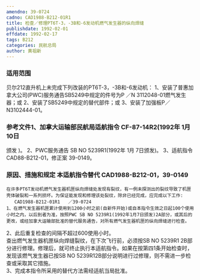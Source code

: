 ```yaml
---
amendno: 39-0724  
cadno: CAD1988-B212-01R1  
title: 检查／修理PT6T-3，-3B和-6发动机燃气发生器的纵向焊缝  
publishdate: 1992-02-01  
effdate: 1992-02-17  
tags: B212  
categories: 民航总局  
author: 黄祖新  
---
```

  
### 适用范围  
贝尔212直升机上未完成下列改装的PT6T-3，-3B和-6发动机：     1、安装了普惠加拿大公司(PWC)服务通告SB5249中规定的件号为P
／N 3112048-01燃气发生器；或     2、安装了SB5249中规定的替代部件；或 3、安装了加强板P／N3102444-01。  
  
<!--more-->  
### 参考文件1、加拿大运输部民航局适航指令 CF-87-14R2(1992年 1月 10日  
颁发	)。 2、PWC服务通告 SB NO 5239R1(1992年 1月 7日颁发)。 3、适航指令 CAD88-B212-01，修正案 39-0149。  
  
### 原因、措施和规定 本适航指令替代 CAD1988-B212-01，39-0149  
    在许多PT6T发动机燃气发生器机匣纵向焊缝处发现有裂纹，有一例未探测出的裂纹导致了机匣壳体破裂和一系列损坏。为保证能发现和修理该处裂纹，除非已经完成，应完成以下工作:  
       CAD1988-B212-01R1   ／39-0724  
    1、在燃气发生器机匣累计使用到1200小时之前(自新件开始)或自本指令生效之日起100个使用小时之内，以后到者为准，按照PWC SB NO 5239R1(1992年1月7日颁发)2A部分，或其后的更改，或经加拿大运输部批准的替代服务通告，对所有燃气发生器机匣的纵向焊缝进行检查。  
2、此后重复检查的间隔不超过600使用小时。  
       查出燃气发生器机匣纵向焊缝裂纹，在下次飞行前，必须按SB NO 5239R1 2B部分进行修理。修理后，就可终止执行本适航指令。如果在按第四1条开始检查时，发现该燃气发生器已按SB  NO 5239R12B部分说明进行过修理，则不需进一步检查或采取其它措施。  
3、完成本指令所采用的替代方法需经适航当局批准。  
